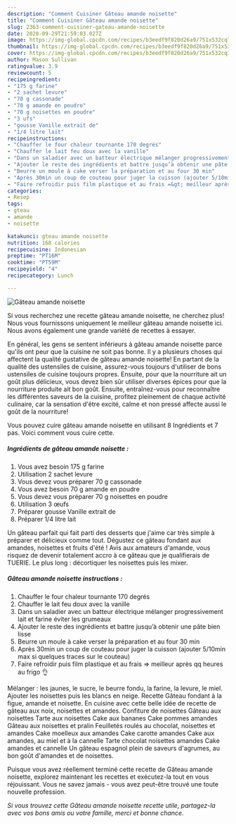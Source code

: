 ```yaml
---
description: "Comment Cuisiner Gâteau amande noisette"
title: "Comment Cuisiner Gâteau amande noisette"
slug: 2363-comment-cuisiner-gateau-amande-noisette
date: 2020-09-29T21:59:03.027Z
image: https://img-global.cpcdn.com/recipes/b3eedf9f820d26a9/751x532cq70/gateau-amande-noisette-photo-principale-de-la-recette.jpg
thumbnail: https://img-global.cpcdn.com/recipes/b3eedf9f820d26a9/751x532cq70/gateau-amande-noisette-photo-principale-de-la-recette.jpg
cover: https://img-global.cpcdn.com/recipes/b3eedf9f820d26a9/751x532cq70/gateau-amande-noisette-photo-principale-de-la-recette.jpg
author: Mason Sullivan
ratingvalue: 3.9
reviewcount: 5
recipeingredient:
- "175 g farine"
- "2 sachet levure"
- "70 g cassonade"
- "70 g amande en poudre"
- "70 g noisettes en poudre"
- "3 ufs"
- "gousse Vanille extrait de"
- "1/4 litre lait"
recipeinstructions:
- "Chauffer le four chaleur tournante 170 degrés"
- "Chauffer le lait feu doux avec la vanille"
- "Dans un saladier avec un batteur électrique mélanger progressivement lait et farine éviter les grumeaux"
- "Ajouter le reste des ingrédients et battre jusqu’à obtenir une pâte bien lisse"
- "Beurre un moule à cake verser la préparation et au four 30 min"
- "Après 30min un coup de couteau pour juger la cuisson (ajouter 5/10min max si quelques traces sur le couteau)"
- "Faire refroidir puis film plastique et au frais =&gt; meilleur après qq heures au frigo 👌"
categories:
- Resep
tags:
- gteau
- amande
- noisette

katakunci: gteau amande noisette 
nutrition: 168 calories
recipecuisine: Indonesian
preptime: "PT16M"
cooktime: "PT59M"
recipeyield: "4"
recipecategory: Lunch

---
```



![Gâteau amande noisette](https://img-global.cpcdn.com/recipes/b3eedf9f820d26a9/751x532cq70/gateau-amande-noisette-photo-principale-de-la-recette.jpg)

Si vous recherchez une recette gâteau amande noisette, ne cherchez plus! Nous vous fournissons uniquement le meilleur gâteau amande noisette ici. Nous avons également une grande variété de recettes à essayer.

En général, les gens se sentent inférieurs à gâteau amande noisette parce qu'ils ont peur que la cuisine ne soit pas bonne. Il y a plusieurs choses qui affectent la qualité gustative de gâteau amande noisette! En partant de la qualité des ustensiles de cuisine, assurez-vous toujours d'utiliser de bons ustensiles de cuisine toujours propres. Ensuite, pour que la nourriture ait un goût plus délicieux, vous devez bien sûr utiliser diverses épices pour que la nourriture produite ait bon goût. Ensuite, entraînez-vous pour reconnaître les différentes saveurs de la cuisine, profitez pleinement de chaque activité culinaire, car la sensation d'être excité, calme et non pressé affecte aussi le goût de la nourriture!

<!--inarticleads1-->

Vous pouvez cuire gâteau amande noisette en utilisant 8 Ingrédients et 7 pas. Voici comment vous cuire cette.

##### Ingrédients de gâteau amande noisette :

1. Vous avez besoin 175 g farine
1. Utilisation 2 sachet levure
1. Vous devez vous préparer 70 g cassonade
1. Vous avez besoin 70 g amande en poudre
1. Vous devez vous préparer 70 g noisettes en poudre
1. Utilisation 3 œufs
1. Préparer gousse Vanille extrait de
1. Préparer 1/4 litre lait


Un gâteau parfait qui fait parti des desserts que j&#39;aime car très simple à préparer et délicieux comme tout. Dégustez ce gâteau fondant aux amandes, noisettes et fruits d&#39;été ! Avis aux amateurs d&#39;amande, vous risquez de devenir totalement accro à ce gâteau que je qualifierais de TUERIE. Le plus long : décortiquer les noisettes puis les mixer. 

<!--inarticleads2-->

##### Gâteau amande noisette instructions :

1. Chauffer le four chaleur tournante 170 degrés
1. Chauffer le lait feu doux avec la vanille
1. Dans un saladier avec un batteur électrique mélanger progressivement lait et farine éviter les grumeaux
1. Ajouter le reste des ingrédients et battre jusqu’à obtenir une pâte bien lisse
1. Beurre un moule à cake verser la préparation et au four 30 min
1. Après 30min un coup de couteau pour juger la cuisson (ajouter 5/10min max si quelques traces sur le couteau)
1. Faire refroidir puis film plastique et au frais =&gt; meilleur après qq heures au frigo 👌


Mélanger : les jaunes, le sucre, le beurre fondu, la farine, la levure, le miel. Ajouter les noisettes puis les blancs en neige. Recette Gâteau fondant à la figue, amande et noisette. En cuisine avec cette belle idée de recette de gâteau aux noix, noisettes et amandes. Confiture de noisettes Gâteau aux noisettes Tarte aux noisettes Cake aux bananes Cake pommes amandes Gâteau aux noisettes et pralin Feuilletés roulés au chocolat, noisettes et amandes Cake moelleux aux amandes Cake carotte amandes Cake aux amandes, au miel et à la cannelle Tarte chocolat noisettes amandes Cake amandes et cannelle Un gâteau espagnol plein de saveurs d&#39;agrumes, au bon goût d&#39;amandes et de noisettes. 

<!--inarticleads1-->

<p>
Puisque vous avez réellement terminé cette recette de Gâteau amande noisette, explorez maintenant les recettes et exécutez-la tout en vous réjouissant. Vous ne savez jamais - vous avez peut-être trouvé une toute nouvelle profession.
</p>

<p>
<i>Si vous trouvez cette Gâteau amande noisette recette utile, partagez-la avec vos bons amis ou votre famille, merci et bonne chance.</i>
</p>
